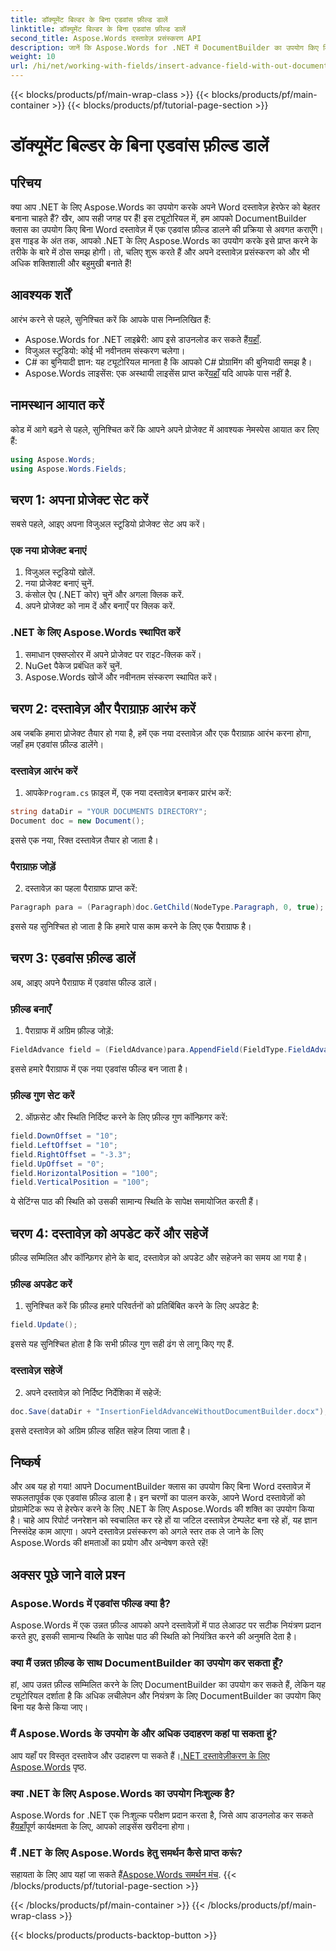 ```yaml
---
title: डॉक्यूमेंट बिल्डर के बिना एडवांस फ़ील्ड डालें
linktitle: डॉक्यूमेंट बिल्डर के बिना एडवांस फ़ील्ड डालें
second_title: Aspose.Words दस्तावेज़ प्रसंस्करण API
description: जानें कि Aspose.Words for .NET में DocumentBuilder का उपयोग किए बिना एडवांस फ़ील्ड कैसे डालें। अपने दस्तावेज़ प्रसंस्करण कौशल को बढ़ाने के लिए इस गाइड का पालन करें।
weight: 10
url: /hi/net/working-with-fields/insert-advance-field-with-out-document-builder/
---
```


{{< blocks/products/pf/main-wrap-class >}}
{{< blocks/products/pf/main-container >}}
{{< blocks/products/pf/tutorial-page-section >}}

# डॉक्यूमेंट बिल्डर के बिना एडवांस फ़ील्ड डालें

## परिचय

क्या आप .NET के लिए Aspose.Words का उपयोग करके अपने Word दस्तावेज़ हेरफेर को बेहतर बनाना चाहते हैं? खैर, आप सही जगह पर हैं! इस ट्यूटोरियल में, हम आपको DocumentBuilder क्लास का उपयोग किए बिना Word दस्तावेज़ में एक एडवांस फ़ील्ड डालने की प्रक्रिया से अवगत कराएँगे। इस गाइड के अंत तक, आपको .NET के लिए Aspose.Words का उपयोग करके इसे प्राप्त करने के तरीके के बारे में ठोस समझ होगी। तो, चलिए शुरू करते हैं और अपने दस्तावेज़ प्रसंस्करण को और भी अधिक शक्तिशाली और बहुमुखी बनाते हैं!

## आवश्यक शर्तें

आरंभ करने से पहले, सुनिश्चित करें कि आपके पास निम्नलिखित हैं:

-  Aspose.Words for .NET लाइब्रेरी: आप इसे डाउनलोड कर सकते हैं[यहाँ](https://releases.aspose.com/words/net/).
- विजुअल स्टूडियो: कोई भी नवीनतम संस्करण चलेगा।
- C# का बुनियादी ज्ञान: यह ट्यूटोरियल मानता है कि आपको C# प्रोग्रामिंग की बुनियादी समझ है।
-  Aspose.Words लाइसेंस: एक अस्थायी लाइसेंस प्राप्त करें[यहाँ](https://purchase.aspose.com/temporary-license/) यदि आपके पास नहीं है.

## नामस्थान आयात करें

कोड में आगे बढ़ने से पहले, सुनिश्चित करें कि आपने अपने प्रोजेक्ट में आवश्यक नेमस्पेस आयात कर लिए हैं:

```csharp
using Aspose.Words;
using Aspose.Words.Fields;
```

## चरण 1: अपना प्रोजेक्ट सेट करें

सबसे पहले, आइए अपना विजुअल स्टूडियो प्रोजेक्ट सेट अप करें।

### एक नया प्रोजेक्ट बनाएं

1. विजुअल स्टूडियो खोलें.
2. नया प्रोजेक्ट बनाएं चुनें.
3. कंसोल ऐप (.NET कोर) चुनें और अगला क्लिक करें.
4. अपने प्रोजेक्ट को नाम दें और बनाएँ पर क्लिक करें.

### .NET के लिए Aspose.Words स्थापित करें

1. समाधान एक्सप्लोरर में अपने प्रोजेक्ट पर राइट-क्लिक करें।
2. NuGet पैकेज प्रबंधित करें चुनें.
3. Aspose.Words खोजें और नवीनतम संस्करण स्थापित करें।

## चरण 2: दस्तावेज़ और पैराग्राफ़ आरंभ करें

अब जबकि हमारा प्रोजेक्ट तैयार हो गया है, हमें एक नया दस्तावेज़ और एक पैराग्राफ़ आरंभ करना होगा, जहाँ हम एडवांस फ़ील्ड डालेंगे।

### दस्तावेज़ आरंभ करें

1.  आपके`Program.cs` फ़ाइल में, एक नया दस्तावेज़ बनाकर प्रारंभ करें:

```csharp
string dataDir = "YOUR DOCUMENTS DIRECTORY";
Document doc = new Document();
```

इससे एक नया, रिक्त दस्तावेज़ तैयार हो जाता है।

### पैराग्राफ़ जोड़ें

2. दस्तावेज़ का पहला पैराग्राफ प्राप्त करें:

```csharp
Paragraph para = (Paragraph)doc.GetChild(NodeType.Paragraph, 0, true);
```

इससे यह सुनिश्चित हो जाता है कि हमारे पास काम करने के लिए एक पैराग्राफ है।

## चरण 3: एडवांस फ़ील्ड डालें

अब, आइए अपने पैराग्राफ में एडवांस फील्ड डालें।

### फ़ील्ड बनाएँ

1. पैराग्राफ में अग्रिम फ़ील्ड जोड़ें:

```csharp
FieldAdvance field = (FieldAdvance)para.AppendField(FieldType.FieldAdvance, false);
```

इससे हमारे पैराग्राफ में एक नया एडवांस फील्ड बन जाता है।

### फ़ील्ड गुण सेट करें

2. ऑफ़सेट और स्थिति निर्दिष्ट करने के लिए फ़ील्ड गुण कॉन्फ़िगर करें:

```csharp
field.DownOffset = "10";
field.LeftOffset = "10";
field.RightOffset = "-3.3";
field.UpOffset = "0";
field.HorizontalPosition = "100";
field.VerticalPosition = "100";
```

ये सेटिंग्स पाठ की स्थिति को उसकी सामान्य स्थिति के सापेक्ष समायोजित करती हैं।

## चरण 4: दस्तावेज़ को अपडेट करें और सहेजें

फ़ील्ड सम्मिलित और कॉन्फ़िगर होने के बाद, दस्तावेज़ को अपडेट और सहेजने का समय आ गया है।

### फ़ील्ड अपडेट करें

1. सुनिश्चित करें कि फ़ील्ड हमारे परिवर्तनों को प्रतिबिंबित करने के लिए अपडेट है:

```csharp
field.Update();
```

इससे यह सुनिश्चित होता है कि सभी फ़ील्ड गुण सही ढंग से लागू किए गए हैं.

### दस्तावेज़ सहेजें

2. अपने दस्तावेज़ को निर्दिष्ट निर्देशिका में सहेजें:

```csharp
doc.Save(dataDir + "InsertionFieldAdvanceWithoutDocumentBuilder.docx");
```

इससे दस्तावेज़ को अग्रिम फ़ील्ड सहित सहेज लिया जाता है।

## निष्कर्ष

और अब यह हो गया! आपने DocumentBuilder क्लास का उपयोग किए बिना Word दस्तावेज़ में सफलतापूर्वक एक एडवांस फ़ील्ड डाला है। इन चरणों का पालन करके, आपने Word दस्तावेज़ों को प्रोग्रामेटिक रूप से हेरफेर करने के लिए .NET के लिए Aspose.Words की शक्ति का उपयोग किया है। चाहे आप रिपोर्ट जनरेशन को स्वचालित कर रहे हों या जटिल दस्तावेज़ टेम्पलेट बना रहे हों, यह ज्ञान निस्संदेह काम आएगा। अपने दस्तावेज़ प्रसंस्करण को अगले स्तर तक ले जाने के लिए Aspose.Words की क्षमताओं का प्रयोग और अन्वेषण करते रहें!

## अक्सर पूछे जाने वाले प्रश्न

### Aspose.Words में एडवांस फील्ड क्या है?

Aspose.Words में एक उन्नत फ़ील्ड आपको अपने दस्तावेज़ों में पाठ लेआउट पर सटीक नियंत्रण प्रदान करते हुए, इसकी सामान्य स्थिति के सापेक्ष पाठ की स्थिति को नियंत्रित करने की अनुमति देता है।

### क्या मैं उन्नत फ़ील्ड के साथ DocumentBuilder का उपयोग कर सकता हूँ?

हां, आप उन्नत फ़ील्ड सम्मिलित करने के लिए DocumentBuilder का उपयोग कर सकते हैं, लेकिन यह ट्यूटोरियल दर्शाता है कि अधिक लचीलेपन और नियंत्रण के लिए DocumentBuilder का उपयोग किए बिना यह कैसे किया जाए।

### मैं Aspose.Words के उपयोग के और अधिक उदाहरण कहां पा सकता हूं?

 आप यहाँ पर विस्तृत दस्तावेज और उदाहरण पा सकते हैं।[.NET दस्तावेज़ीकरण के लिए Aspose.Words](https://reference.aspose.com/words/net/) पृष्ठ.

### क्या .NET के लिए Aspose.Words का उपयोग निःशुल्क है?

 Aspose.Words for .NET एक निःशुल्क परीक्षण प्रदान करता है, जिसे आप डाउनलोड कर सकते हैं[यहाँ](https://releases.aspose.com/)पूर्ण कार्यक्षमता के लिए, आपको लाइसेंस खरीदना होगा।

### मैं .NET के लिए Aspose.Words हेतु समर्थन कैसे प्राप्त करूं?

 सहायता के लिए आप यहां जा सकते हैं[Aspose.Words समर्थन मंच](https://forum.aspose.com/c/words/8).
{{< /blocks/products/pf/tutorial-page-section >}}

{{< /blocks/products/pf/main-container >}}
{{< /blocks/products/pf/main-wrap-class >}}

{{< blocks/products/products-backtop-button >}}
